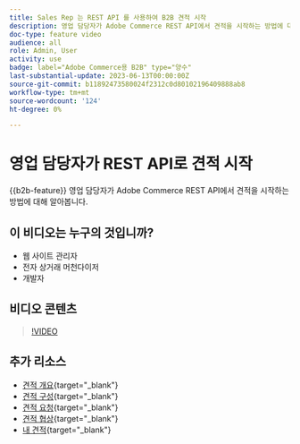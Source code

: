 ```yaml
---
title: Sales Rep 는 REST API 를 사용하여 B2B 견적 시작
description: 영업 담당자가 Adobe Commerce REST API에서 견적을 시작하는 방법에 대해 알아봅니다.
doc-type: feature video
audience: all
role: Admin, User
activity: use
badge: label="Adobe Commerce용 B2B" type="양수"
last-substantial-update: 2023-06-13T00:00:00Z
source-git-commit: b11892473580024f2312c0d80102196409888ab8
workflow-type: tm+mt
source-wordcount: '124'
ht-degree: 0%

---
```


# 영업 담당자가 REST API로 견적 시작

{{b2b-feature}}
영업 담당자가 Adobe Commerce REST API에서 견적을 시작하는 방법에 대해 알아봅니다.

## 이 비디오는 누구의 것입니까?

- 웹 사이트 관리자
- 전자 상거래 머천다이저
- 개발자

## 비디오 콘텐츠

>[!VIDEO](https://video.tv.adobe.com/v/3420414?learn=on)

## 추가 리소스

- [견적 개요](https://experienceleague.adobe.com/docs/commerce-admin/b2b/quotes/quotes.html){target="_blank"}
- [견적 구성](https://experienceleague.adobe.com/docs/commerce-admin/b2b/quotes/configure-quotes.html){target="_blank"}
- [견적 요청](https://experienceleague.adobe.com/docs/commerce-admin/b2b/quotes/quote-request.html){target="_blank"}
- [견적 협상](https://experienceleague.adobe.com/docs/commerce-admin/b2b/quotes/quote-price-negotiation.html){target="_blank"}
- [내 견적](https://experienceleague.adobe.com/docs/commerce-admin/b2b/quotes/account-dashboard-my-quotes.html){target="_blank"}

